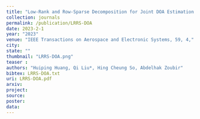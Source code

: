 ```yaml
---
title: "Low-Rank and Row-Sparse Decomposition for Joint DOA Estimation and Distorted Sensor Detection"
collection: journals
permalink: /publication/LRRS-DOA
date: 2023-2-1
year: "2023"
venue: "IEEE Transactions on Aerospace and Electronic Systems, 59, 4,"
city: 
state: ""
thumbnail: "LRRS-DOA.png"
teaser : 
authors: "Huiping Huang, Qi Liu*, Hing Cheung So, Abdelhak Zoubir"
bibtex: LRRS-DOA.txt
uri: LRRS-DOA.pdf
arxiv: 
project: 
source: 
poster: 
data:
---
```


